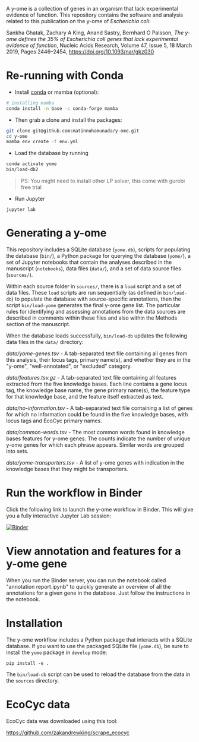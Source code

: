 A y-ome is a collection of genes in an organism that lack experimental evidence
of function. This repository contains the software and analysis related to this
publication on the y-ome of _Escherichia coli_:

Sankha Ghatak, Zachary A King, Anand Sastry, Bernhard O Palsson, *The y-ome 
defines the 35% of Escherichia coli genes that lack experimental evidence of 
function*, Nucleic Acids Research, Volume 47, Issue 5, 18 March 2019, Pages 
2446–2454, https://doi.org/10.1093/nar/gkz030

# Re-running with Conda
- Install [conda](https://docs.conda.io/en/latest/miniconda.html) or mamba (optional):
```bash
# installing mamba
conda install -n base -c conda-forge mamba
```

- Then grab a clone and install the packages:
```bash
git clone git@github.com:matinnuhamunada/y-ome.git
cd y-ome
mamba env create -f env.yml
```

- Load the database by running
```bash
conda activate yome
bin/load-db2
```
>PS: You might need to install other LP solver, this come with gurobi free trial

- Run Jupyter
```
jupyter lab
```

# Generating a y-ome

This repository includes a SQLite database (`yome.db`), scripts for populating
the database (`bin/`), a Python package for querying the database (`yome/`), a
set of Jupyter notebooks that contain the analyses described in the manuscript
(`notebooks`), data files (`data/`), and a set of data source files
(`sources/`).

Within each source folder in `sources/`, there is a `load` script and a set of
data files. These `load` scripts are run sequentially (as defined in
`bin/load-db`) to populate the database with source-specific annotations, then
the script `bin/load-yome` generates the final y-ome gene list. The particular
rules for identifying and assessing annotations from the data sources are
described in comments within these files and also within the Methods section of
the manuscript.

When the database loads successfully, `bin/load-db` updates the following data
files in the `data/` directory:

*data/yome-genes.tsv* - A tab-separated text file containing all genes from this
analysis, their locus tags, primary name(s), and whether they are in the
"y-ome", "well-annotated", or "excluded" category.

*data/features.tsv.gz* - A tab-separated text file containing all features
extracted from the five knowledge bases. Each line contains a gene locus tag,
the knowledge base name, the gene primary name(s), the feature type for that
knowledge base, and the feature itself extracted as text.

*data/no-information.tsv* - A tab-separated text file containing a list of genes
for which no information could be found in the five knowledge bases, with locus
tags and EcoCyc primary names.

*data/common-words.tsv* - The most common words found in knowledge bases
features for y-ome genes. The counts indicate the number of unique y-ome genes
for which each phrase appears. Similar words are grouped into sets.

*data/yome-transporters.tsv* - A list of y-ome genes with indication in the knowledge
bases that they might be transporters.

# Run the workflow in Binder

Click the following link to launch the y-ome workflow in Binder. This will give
you a fully interactive Jupyter Lab session:

[![Binder](https://mybinder.org/badge.svg)](https://mybinder.org/v2/gh/zakandrewking/y-ome/master?urlpath=lab/tree/notebooks)

# View annotation and features for a y-ome gene

When you run the Binder server, you can run the notebook called "annotation
report.ipynb" to quickly generate an overview of all the annotations for a given
gene in the database. Just follow the instructions in the notebook.

# Installation

The y-ome workflow includes a Python package that interacts with a SQLite
database. If you want to use the packaged SQLite file (`yome.db`), be sure to
install the `yome` package in `develop` mode:

```
pip install -e .
```

The `bin/load-db` script can be used to reload the database from the data in the
`sources` directory.

# EcoCyc data

EcoCyc data was downloaded using this tool:

https://github.com/zakandrewking/scrape_ecocyc
